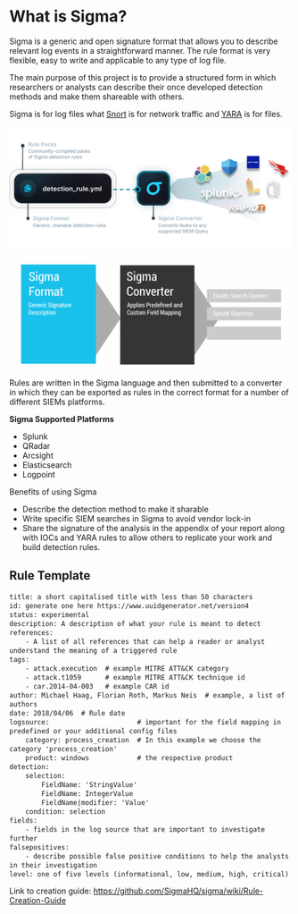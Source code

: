

# What is Sigma?


Sigma is a generic and open signature format that allows you to describe relevant log events in a straightforward manner. The rule format is very flexible, easy to write and applicable to any type of log file.

The main purpose of this project is to provide a structured form in which researchers or analysts can describe their once developed detection methods and make them shareable with others.

Sigma is for log files what [Snort](https://www.snort.org/) is for network traffic and [YARA](https://github.com/VirusTotal/yara) is for files.

![](images/20240523181742.png)
![](images/20240523190238.png)

Rules are written in the Sigma language and then submitted to a converter in which they can be exported as rules in the correct format for a number of different SIEMs platforms.

**Sigma Supported Platforms**

- Splunk
- QRadar
- Arcsight
- Elasticsearch
- Logpoint

Benefits of using Sigma

- Describe the detection method to make it sharable
- Write specific SIEM searches in Sigma to avoid vendor lock-in
- Share the signature of  the analysis in the appendix of your report along with IOCs and YARA rules to allow others to replicate your work and build detection rules.

## Rule Template

```
title: a short capitalised title with less than 50 characters
id: generate one here https://www.uuidgenerator.net/version4
status: experimental
description: A description of what your rule is meant to detect 
references:
    - A list of all references that can help a reader or analyst understand the meaning of a triggered rule
tags:
    - attack.execution  # example MITRE ATT&CK category
    - attack.t1059      # example MITRE ATT&CK technique id
    - car.2014-04-003   # example CAR id
author: Michael Haag, Florian Roth, Markus Neis  # example, a list of authors
date: 2018/04/06  # Rule date
logsource:                      # important for the field mapping in predefined or your additional config files
    category: process_creation  # In this example we choose the category 'process_creation'
    product: windows            # the respective product
detection:
    selection:
        FieldName: 'StringValue'
        FieldName: IntegerValue
        FieldName|modifier: 'Value'
    condition: selection
fields:
    - fields in the log source that are important to investigate further
falsepositives:
    - describe possible false positive conditions to help the analysts in their investigation
level: one of five levels (informational, low, medium, high, critical)
```

Link to creation guide: https://github.com/SigmaHQ/sigma/wiki/Rule-Creation-Guide

